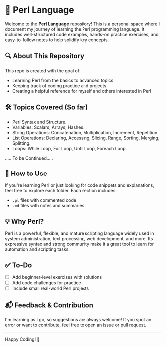 # 📘 Perl Language

Welcome to the **Perl Language** repository! This is a personal space where I document my journey of learning the Perl programming language. It includes well-structured code examples, hands-on practice exercises, and easy-to-follow notes to help solidify key concepts.

## 🔍 About This Repository

This repo is created with the goal of:
- Learning Perl from the basics to advanced topics
- Keeping track of coding practice and projects
- Creating a helpful reference for myself and others interested in Perl


## 🛠 Topics Covered (So far)

- Perl Syntax and Structure.
- Variables: Scalars, Arrays, Hashes.
- String Operations: Concatenation, Multiplication, Increment, Repetition.
- List Operations: Declaring, Accessing, Slicing, Range, Sorting, Merging, Splitting.
- Loops: While Loop, For Loop, Until Loop, Foreach Loop.

..... To be Continued.....

## 🚀 How to Use

If you're learning Perl or just looking for code snippets and explanations, feel free to explore each folder. Each section includes:
- `.pl` files with commented code
- `.md` files with notes and summaries

## 💡 Why Perl?

Perl is a powerful, flexible, and mature scripting language widely used in system administration, text processing, web development, and more. Its expressive syntax and strong community make it a great tool to learn for automation and scripting tasks.

## ✅ To-Do

- [ ] Add beginner-level exercises with solutions
- [ ] Add code challenges for practice
- [ ] Include small real-world Perl projects

## 📬 Feedback & Contribution

I'm learning as I go, so suggestions are always welcome! If you spot an error or want to contribute, feel free to open an issue or pull request.

---

Happy Coding! 🐪



